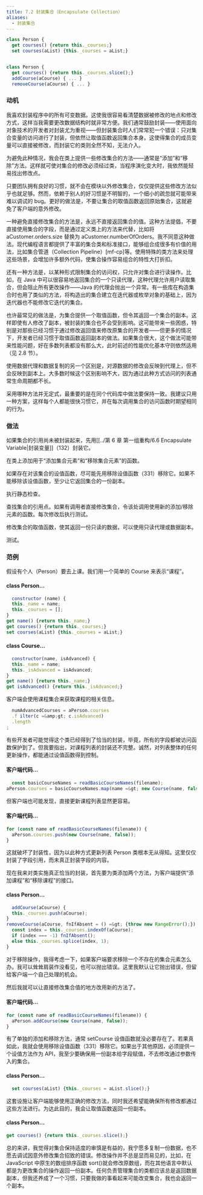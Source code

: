 ```yaml
---
title: 7.2 封装集合（Encapsulate Collection）
aliases:
  - 封装集合
---
```


```js
class Person {
  get courses() {return this._courses;}
  set courses(aList) {this._courses = aList;}


class Person {
  get courses() {return this._courses.slice();}
  addCourse(aCourse) { ... }
  removeCourse(aCourse) { ... }
```

### 动机

我喜欢封装程序中的所有可变数据。这使我很容易看清楚数据被修改的地点和修改方式，这样当我需要更改数据结构时就非常方便。我们通常鼓励封装——使用面向对象技术的开发者对封装尤为重视——但封装集合时人们常常犯一个错误：只对集合变量的访问进行了封装，但依然让取值函数返回集合本身。这使得集合的成员变量可以直接被修改，而封装它的类则全然不知，无法介入。

为避免此种情况，我会在类上提供一些修改集合的方法——通常是“添加”和“移除”方法。这样就可使对集合的修改必须经过类，当程序演化变大时，我依然能轻易找出修改点。

只要团队拥有良好的习惯，就不会在模块以外修改集合，仅仅提供这些修改方法似乎也就足够。然而，依赖于别人的好习惯是不明智的，一个细小的疏忽就可能带来难以调试的 bug。更好的做法是，不要让集合的取值函数返回原始集合，这就避免了客户端的意外修改。

一种避免直接修改集合的方法是，永远不直接返回集合的值。这种方法提倡，不要直接使用集合的字段，而是通过定义类上的方法来代替，比如将 aCustomer.orders.size 替换为 aCustomer.numberOfOrders。我不同意这种做法。现代编程语言都提供了丰富的集合类和标准接口，能够组合成很多有价值的用法，比如集合管道（Collection Pipeline）[mf-cp]等。使用特殊的类方法来处理这些场景，会增加许多额外代码，使集合操作容易组合的特性大打折扣。

还有一种方法是，以某种形式限制集合的访问权，只允许对集合进行读操作。比如，在 Java 中可以很容易地返回集合的一个只读代理，这种代理允许用户读取集合，但会阻止所有更改操作——Java 的代理会抛出一个异常。有一些库在构造集合时也用了类似的方法，将构造出的集合建立在迭代器或枚举对象的基础上，因为迭代器也不能修改它迭代的集合。

也许最常见的做法是，为集合提供一个取值函数，但令其返回一个集合的副本。这样即使有人修改了副本，被封装的集合也不会受到影响。这可能带来一些困惑，特别是对那些已经习惯于通过修改返回值来修改原集合的开发者——但更多的情况下，开发者已经习惯于取值函数返回副本的做法。如果集合很大，这个做法可能带来性能问题，好在多数列表都没有那么大，此时前述的性能优化基本守则依然适用（见 2.8 节）。

使用数据代理和数据复制的另一个区别是，对源数据的修改会反映到代理上，但不会反映到副本上。大多数时候这个区别影响不大，因为通过此种方式访问的列表通常生命周期都不长。

采用哪种方法并无定式，最重要的是在同个代码库中做法要保持一致。我建议只用一种方案，这样每个人都能很快习惯它，并在每次调用集合的访问函数时期望相同的行为。

### 做法

如果集合的引用尚未被封装起来，先用[[../第 6 章 第一组重构/6.6 Encapsulate Variable|封装变量]]（132）封装它。

在类上添加用于“添加集合元素”和“移除集合元素”的函数。

如果存在对该集合的设值函数，尽可能先用移除设值函数（331）移除它。如果不能移除该设值函数，至少让它返回集合的一份副本。

执行静态检查。

查找集合的引用点。如果有调用者直接修改集合，令该处调用使用新的添加/移除元素的函数。每次修改后执行测试。

修改集合的取值函数，使其返回一份只读的数据，可以使用只读代理或数据副本。

测试。

### 范例

假设有个人（Person）要去上课。我们用一个简单的 Course 来表示“课程”。

#### class Person...

```js
  constructor (name) {
  this._name = name;
  this._courses = [];
}
get name() {return this._name;}
get courses() {return this._courses;}
set courses(aList) {this._courses = aList;}
```

#### class Course...

```js
  constructor(name, isAdvanced) {
  this._name = name;
  this._isAdvanced = isAdvanced;
}
get name() {return this._name;}
get isAdvanced() {return this._isAdvanced;}
```

客户端会使用课程集合来获取课程的相关信息。

```js
  numAdvancedCourses = aPerson.courses
  .f ilter(c =&amp;gt; c.isAdvanced)
  .length
;
```

有些开发者可能觉得这个类已经得到了恰当的封装，毕竟，所有的字段都被访问函数保护到了。但我要指出，对课程列表的封装还不完整。诚然，对列表整体的任何更新操作，都能通过设值函数得到控制。

#### 客户端代码...

```js
  const basicCourseNames = readBasicCourseNames(filename);
aPerson.courses = basicCourseNames.map(name =&gt; new Course(name, false));
```

但客户端也可能发现，直接更新课程列表显然更容易。

#### 客户端代码...

```js
for (const name of readBasicCourseNames(filename)) {
  aPerson.courses.push(new Course(name, false));
}
```

这就破坏了封装性，因为以此种方式更新列表 Person 类根本无从得知。这里仅仅封装了字段引用，而未真正封装字段的内容。

现在我来对类实施真正恰当的封装，首先要为类添加两个方法，为客户端提供“添加课程”和“移除课程”的接口。

#### class Person...

```js
  addCourse(aCourse) {
  this._courses.push(aCourse);
}
removeCourse(aCourse, fnIfAbsent = () =&gt; {throw new RangeError();}) {
  const index = this._courses.indexOf(aCourse);
  if (index === -1) fnIfAbsent();
  else this._courses.splice(index, 1);
}
```

对于移除操作，我得考虑一下，如果客户端要求移除一个不存在的集合元素怎么办。我可以耸耸肩装作没看见，也可以抛出错误。这里我默认让它抛出错误，但留给客户端一个自己处理的机会。

然后我就可以让直接修改集合值的地方改用新的方法了。

#### 客户端代码...

```js
for (const name of readBasicCourseNames(filename)) {
  aPerson.addCourse(new Course(name, false));
}
```

有了单独的添加和移除方法，通常 setCourse 设值函数就没必要存在了。若果真如此，我就会使用移除设值函数（331）移除它。如果出于其他原因，必须提供一个设值方法作为 API，我至少要确保用一份副本给字段赋值，不去修改通过参数传入的集合。

#### class Person...

```js
  set courses(aList) {this._courses = aList.slice();}
```

这套设施让客户端能够使用正确的修改方法，同时我还希望能确保所有修改都通过这些方法进行。为达此目的，我会让取值函数返回一份副本。

#### class Person...

```js
get courses() {return this._courses.slice();}
```

总的来讲，我觉得对集合保持适度的审慎是有益的，我宁愿多复制一份数据，也不愿去调试因意外修改集合招致的错误。修改操作并不总是显而易见的，比如，在 JavaScript 中原生的数组排序函数 sort()就会修改原数组，而在其他语言中默认都是为更改集合的操作返回一份副本。任何负责管理集合的类都应该总是返回数据副本，但我还养成了一个习惯，只要我做的事看起来可能改变集合，我也会返回一个副本。